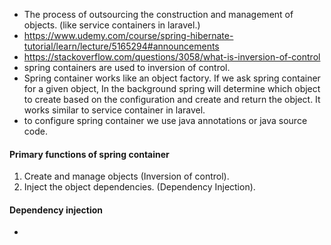 - The process of outsourcing the construction and management of objects. (like service containers in laravel.)
- https://www.udemy.com/course/spring-hibernate-tutorial/learn/lecture/5165294#announcements
- https://stackoverflow.com/questions/3058/what-is-inversion-of-control
- spring containers are used to inversion of control.
- Spring container works like an object factory. If we ask spring container for a given object, In the background spring will determine which object to create based on the configuration and create and return the object. It works similar to service container in laravel.
- to configure spring container we use java annotations or java source code.

#### Primary functions of spring container
1. Create and manage objects (Inversion of control).
2. Inject the object dependencies. (Dependency Injection).

#### Dependency injection

- 